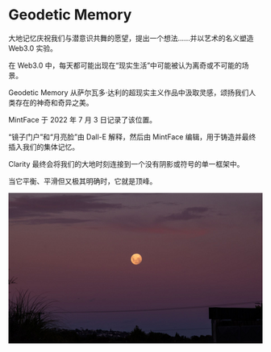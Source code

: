 # Geodetic Memory

大地记忆庆祝我们与潜意识共舞的愿望，提出一个想法......并以艺术的名义塑造 Web3.0 实验。

在 Web3.0 中，每天都可能出现在“现实生活”中可能被认为离奇或不可能的场景。

Geodetic Memory 从萨尔瓦多·达利的超现实主义作品中汲取灵感，颂扬我们人类存在的神奇和奇异之美。

MintFace 于 2022 年 7 月 3 日记录了该位置。

“镜子门户”和“月亮脸”由 Dall-E 解释，然后由 MintFace 编辑，用于铸造并最终插入我们的集体记忆。

Clarity 最终会将我们的大地时刻连接到一个没有阴影或符号的单一框架中。

当它平衡、平滑但又极其明确时，它就是顶峰。

![nft](1661540645003.png)
